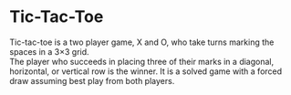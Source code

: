 # Tic-Tac-Toe
Tic-tac-toe is a two player game, X and O, who take turns marking the spaces in a 3×3 grid. 
<br>The player who succeeds in placing three of their marks in a diagonal, horizontal, or vertical row is the winner. 
It is a solved game with a forced draw assuming best play from both players.
